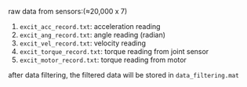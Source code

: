 raw data from sensors:(≈20,000 x 7)
1. `excit_acc_record.txt`: acceleration reading
2. `excit_ang_record.txt`: angle reading (radian)
3. `excit_vel_record.txt`: velocity reading
4. `excit_torque_record.txt`: torque reading from joint sensor
5. `excit_motor_record.txt`: torque reading from motor

after data filtering, the filtered data will be stored in `data_filtering.mat` 